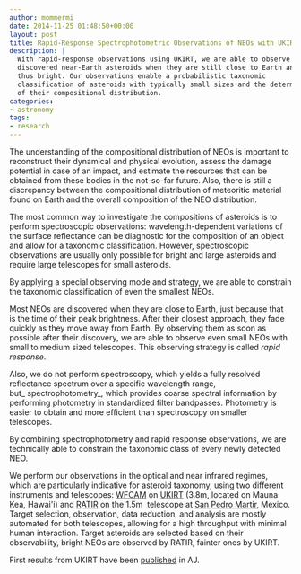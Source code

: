 ```yaml
---
author: mommermi
date: 2014-11-25 01:48:50+00:00
layout: post
title: Rapid-Response Spectrophotometric Observations of NEOs with UKIRT and RATIR
description: |
  With rapid-response observations using UKIRT, we are able to observe newly
  discovered near-Earth asteroids when they are still close to Earth and
  thus bright. Our observations enable a probabilistic taxonomic
  classification of asteroids with typically small sizes and the determination
  of their compositional distribution.
categories:
- astronomy
tags:
- research
---
```


The understanding of the compositional distribution of NEOs is important to reconstruct their dynamical and physical evolution, assess the damage potential in case of an impact, and estimate the resources that can be obtained from these bodies in the not-so-far future. Also, there is still a discrepancy between the compositional distribution of meteoritic material found on Earth and the overall composition of the NEO distribution.

The most common way to investigate the compositions of asteroids is to perform spectroscopic observations: wavelength-dependent variations of the surface reflectance can be diagnostic for the composition of an object and allow for a taxonomic classification. However, spectroscopic observations are usually only possible for bright and large asteroids and require large telescopes for small asteroids.

By applying a special observing mode and strategy, we are able to constrain the taxonomic classification of even the smallest NEOs.

Most NEOs are discovered when they are close to Earth, just because that is the time of their peak brightness. After their closest approach, they fade quickly as they move away from Earth. By observing them as soon as possible after their discovery, we are able to observe even small NEOs with small to medium sized telescopes. This observing strategy is called _rapid response_.

Also, we do not perform spectroscopy, which yields a fully resolved reflectance spectrum over a specific wavelength range, but_ spectrophotometry_, which provides coarse spectral information by performing photometry in standardized filter bandpasses. Photometry is easier to obtain and more efficient than spectroscopy on smaller telescopes.

By combining spectrophotometry and rapid response observations, we are technically able to constrain the taxonomic class of every newly detected NEO.

We perform our observations in the optical and near infrared regimes, which are particularly indicative for asteroid taxonomy, using two different instruments and telescopes: [WFCAM](http://www.jach.hawaii.edu/UKIRT/instruments/wfcam/) on [UKIRT](http://www.jach.hawaii.edu/UKIRT/) (3.8m, located on Mauna Kea, Hawai'i) and [RATIR](http://butler.lab.asu.edu/RATIR/) on the 1.5m  telescope at [San Pedro Martir](http://www.astrossp.unam.mx/), Mexico. Target selection, observation, data reduction, and analysis are mostly automated for both telescopes, allowing for a high throughput with minimal human interaction. Target asteroids are selected based on their observability, bright NEOs are observed by RATIR, fainter ones by UKIRT.

First results from UKIRT have been [published](http://adsabs.harvard.edu/abs/2016AJ....151...98M) in AJ.
